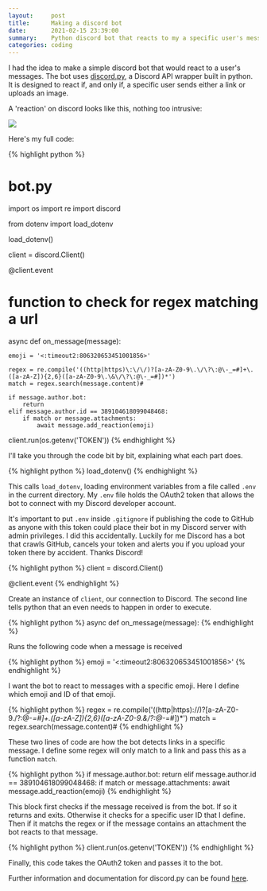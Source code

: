 ```yaml
---
layout:     post
title:      Making a discord bot
date:       2021-02-15 23:39:00
summary:    Python discord bot that reacts to my a specific user's messages
categories: coding
---
```

I had the idea to make a simple discord bot that would react to a user's messages. The bot uses [discord.py](https://discordpy.readthedocs.io/en/latest/index.html), a Discord API wrapper built in python. It is designed to react if, and only if, a specific user sends either a link or uploads an image.

A 'reaction' on discord looks like this, nothing too intrusive:

![](https://www.bgigurtsis.com/pictures/posts/discordbot/1.png)

Here's my full code:

{% highlight python %}
# bot.py
import os
import re
import discord

from dotenv import load_dotenv

load_dotenv()

client = discord.Client()

@client.event
# function to check for regex matching a url
async def on_message(message):

    emoji = '<:timeout2:806320653451001856>'

    regex = re.compile('((http|https)\:\/\/)?[a-zA-Z0-9\.\/\?\:@\-_=#]+\.([a-zA-Z]){2,6}([a-zA-Z0-9\.\&\/\?\:@\-_=#])*')
    match = regex.search(message.content)#

    if message.author.bot:
        return
    elif message.author.id == 389104618099048468:
        if match or message.attachments:
            await message.add_reaction(emoji)

client.run(os.getenv('TOKEN'))
{% endhighlight %}

I'll take you through the code bit by bit, explaining what each part does.

{% highlight python %}
load_dotenv()
{% endhighlight %}

This calls `load_dotenv`, loading environment variables from a file called `.env` in the current directory. My `.env` file holds the OAuth2 token that allows the bot to connect with my Discord developer account.

It's important to put `.env` inside `.gitignore` if publishing the code to GitHub as anyone with this token could place their bot in my Discord server with admin privileges. I did this accidentally. Luckily for me Discord has a bot that crawls GitHub, cancels your token and alerts you if you upload your token there by accident. Thanks Discord!

{% highlight python %}
client = discord.Client()

@client.event
{% endhighlight %}

Create an instance of `client`, our connection to Discord. The second line tells python that an even needs to happen in order to execute.

{% highlight python %}
async def on_message(message):
{% endhighlight %}

Runs the following code when a message is received

{% highlight python %}
emoji = '<:timeout2:806320653451001856>'
{% endhighlight %}

I want the bot to react to messages with a specific emoji. Here I define which emoji and ID of that emoji.

{% highlight python %}
regex = re.compile('((http|https)\:\/\/)?[a-zA-Z0-9\.\/\?\:@\-_=#]+\.([a-zA-Z]){2,6}([a-zA-Z0-9\.\&\/\?\:@\-_=#])*')
match = regex.search(message.content)#
{% endhighlight %}

These two lines of code are how the bot detects links in a specific message. I define some regex will only match to a link and pass this as a function `match`.

{% highlight python %}
if message.author.bot:
    return
elif message.author.id == 389104618099048468:
    if match or message.attachments:
        await message.add_reaction(emoji)
{% endhighlight %}

This block first checks if the message received is from the bot. If so it returns and exits. Otherwise it checks for a specific user ID that I define. Then if it matchs the regex or if the message contains an attachment the bot reacts to that message.

{% highlight python %}
client.run(os.getenv('TOKEN'))
{% endhighlight %}

Finally, this code takes the OAuth2 token and passes it to the bot.

Further information and documentation for discord.py can be found [here](https://discordpy.readthedocs.io/en/latest/index.html).
